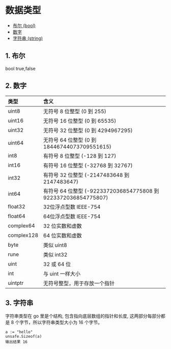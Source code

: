 # 数据类型

* [布尔 (bool)](#1-布尔)
* [数字](#2-数字)
* [字符串 (string)](#3-字符串)

## 1. 布尔

bool    true,false

## 2. 数字

| 类型 | 含义 |
| :-- | :-- |
uint8 | 无符号 8 位整型 (0 到 255)
uint16| 无符号 16 位整型 (0 到 65535)
uint32 | 无符号 32 位整型 (0 到 4294967295)
uint64 | 无符号 64 位整型 (0 到 18446744073709551615)
int8 | 有符号 8 位整型 (-128 到 127)
int16 | 有符号 16 位整型 (-32768 到 32767)
int32 | 有符号 32 位整型 (-2147483648 到 2147483647)
int64 | 有符号 64 位整型 (-9223372036854775808 到 9223372036854775807)
float32 | 32位浮点型数 IEEE-754
float64 | 64位浮点型数 IEEE-754
complex64 | 32 位实数和虚数
complex128 | 64 位实数和虚数
byte | 类似 uint8
rune | 类似 int32
uint | 32 或 64 位
int | 与 uint 一样大小
uintptr | 无符号整型，用于存放一个指针

## 3. 字符串

字符串类型在 go 里是个结构, 包含指向底层数组的指针和长度, 这两部分每部分都是 8 个字节，所以字符串类型大小为 16 个字节。

```golang
a := "hello"
unsafe.Sizeof(a)
输出结果 16
```